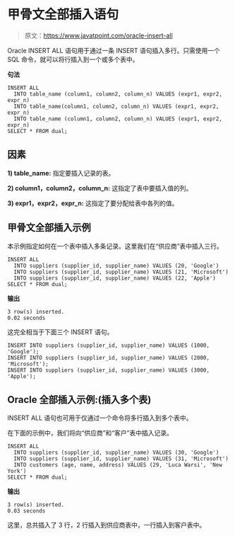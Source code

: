 # 甲骨文全部插入语句

> 原文：<https://www.javatpoint.com/oracle-insert-all>

Oracle INSERT ALL 语句用于通过一条 INSERT 语句插入多行。只需使用一个 SQL 命令，就可以将行插入到一个或多个表中。

 **句法** 

```
INSERT ALL
  INTO table_name (column1, column2, column_n) VALUES (expr1, expr2, expr_n)
  INTO table_name(column1, column2, column_n) VALUES (expr1, expr2, expr_n)
  INTO table_name (column1, column2, column_n) VALUES (expr1, expr2, expr_n)
SELECT * FROM dual;

```

## 因素

**1) table_name:** 指定要插入记录的表。

**2) column1，column2，column_n:** 这指定了表中要插入值的列。

**3) expr1，expr2，expr_n:** 这指定了要分配给表中各列的值。

## 甲骨文全部插入示例

本示例指定如何在一个表中插入多条记录。这里我们在“供应商”表中插入三行。

```
INSERT ALL
  INTO suppliers (supplier_id, supplier_name) VALUES (20, 'Google')
  INTO suppliers (supplier_id, supplier_name) VALUES (21, 'Microsoft')
  INTO suppliers (supplier_id, supplier_name) VALUES (22, 'Apple')
SELECT * FROM dual;

```

**输出**

```
3 row(s) inserted.
0.02 seconds

```

这完全相当于下面三个 INSERT 语句。

```
INSERT INTO suppliers (supplier_id, supplier_name) VALUES (1000, 'Google');
INSERT INTO suppliers (supplier_id, supplier_name) VALUES (2000, 'Microsoft');
INSERT INTO suppliers (supplier_id, supplier_name) VALUES (3000, 'Apple');

```

## Oracle 全部插入示例:(插入多个表)

INSERT ALL 语句也可用于仅通过一个命令将多行插入到多个表中。

在下面的示例中，我们将向“供应商”和“客户”表中插入记录。

```
INSERT ALL
  INTO suppliers (supplier_id, supplier_name) VALUES (30, 'Google')
  INTO suppliers (supplier_id, supplier_name) VALUES (31, 'Microsoft')
  INTO customers (age, name, address) VALUES (29, 'Luca Warsi', 'New York')
SELECT * FROM dual;

```

**输出**

```
3 row(s) inserted.
0.03 seconds

```

这里，总共插入了 3 行，2 行插入到供应商表中，一行插入到客户表中。